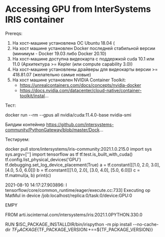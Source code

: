 # Accessing GPU from InterSystems IRIS container

Prereqs:

1. На хост-машине установлена ОС Ubuntu 18.04 (
2. На хост машине установлен Docker последней стабильной версии (минимум - Docker 19.03 либо Docker 20.10)
3. На хост-машине доступна видеокарта с поддержкой cuda 10.1 или 11.0 (Архитектура >= Kepler (или compute capability 3.0))
4. На хост-машине установлены драйверы для видеокарты версии >= 418.81.07 (желательно самые новые)
5. На хост машине установлен NVIDIA Container Toolkit:
   - https://unrealcontainers.com/docs/concepts/nvidia-docker
   - https://docs.nvidia.com/datacenter/cloud-native/container-toolkit/instal...

Тест:

docker run --rm --gpus all nvidia/cuda:11.4.0-base nvidia-smi

Билдим контейнер https://github.com/intersystems-community/PythonGateway/blob/master/Dock...

Тестируем:

docker pull store/intersystems/iris-community:2021.1.0.215.0
import sys
sys.argv=['']
import tensorflow as tf
tf.test.is_built_with_cuda()
tf.config.list_physical_devices('GPU')
tf.debugging.set_log_device_placement(True)
a = tf.constant([[1.0, 2.0, 3.0], [4.0, 5.0, 6.0]])
b = tf.constant([[1.0, 2.0], [3.0, 4.0], [5.0, 6.0]])
c = tf.matmul(a, b)
print(c)

 

2021-08-10 14:17:27.903896: I tensorflow/core/common_runtime/eager/execute.cc:733] Executing op MatMul in device /job:localhost/replica:0/task:0/device:GPU:0

 

EMPY

FROM arti.iscinternal.com/intersystems/iris:2021.1.0PYTHON.330.0

RUN $ISC_PACKAGE_INSTALLDIR/bin/irispython -m pip install --no-cache-dir ${TF_PACKAGE}${TF_PACKAGE_VERSION:+==${TF_PACKAGE_VERSION}}
